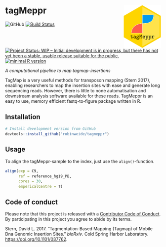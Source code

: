 
<!-- README.md is generated from README.Rmd. Please edit that file -->

# tagMeppr <img src="vignettes/logo_tagMeppr.png" align="right" alt="" width="120" />

![GitHub](https://img.shields.io/github/license/robinweide/tagMeppr)
[![Build
Status](https://travis-ci.org/robinweide/tagmeppr.svg?branch=master)](https://travis-ci.org/robinweide/tagmeppr)
[![Project Status: WIP – Initial development is in progress, but there
has not yet been a stable, usable release suitable for the
public.](https://www.repostatus.org/badges/latest/wip.svg)](https://www.repostatus.org/#wip)
[![minimal R
version](https://img.shields.io/badge/R%3E%3D-3.4.4-blue.svg)](https://cran.r-project.org/)

*A computational pipeline to map tagmap-insertions*

TagMap is a very useful methods for transposon mapping (Stern 2017),
enabling researchers to map the insertion sites with ease and generate
long sequencing reads. However, there is little to none automatisation
and downstream analysis software available for these reads. TagMeppr is
an easy to use, memory efficient fastq-to-figure package written in R.

## Installation

``` r
# Install development version from GitHub
devtools::install_github("robinweide/tagmeppr")
```

## Usage

To align the tagMeppr-sample to the index, just use the
`align()`-function.

``` r
align(exp = C9, 
      ref = reference_hg19_PB, 
      cores = 30, 
      empericalCentre = T)
```

## Code of conduct

Please note that this project is released with a [Contributor Code of
Conduct](.github/CODE_OF_CONDUCT.md). By participating in this project
you agree to abide by its terms.

<div id="refs" class="references">

<div id="ref-Stern037762">

Stern, David L. 2017. “Tagmentation-Based Mapping (Tagmap) of Mobile Dna
Genomic Insertion Sites.” *bioRxiv*. Cold Spring Harbor Laboratory.
<https://doi.org/10.1101/037762>.

</div>

</div>
